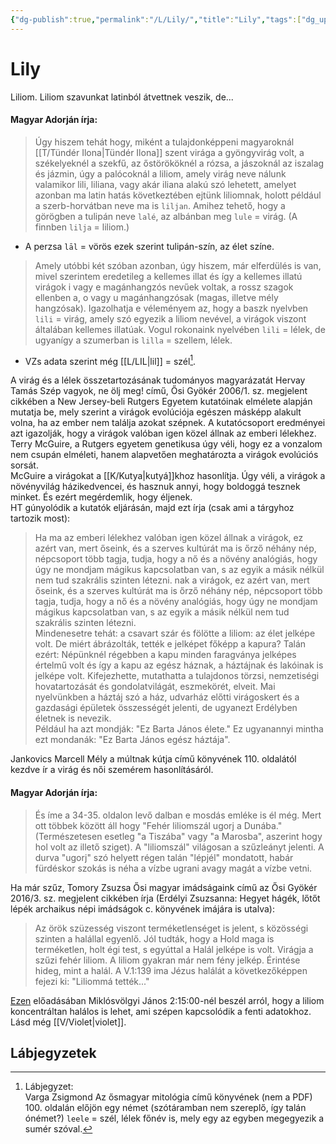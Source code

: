 ```yaml
---
{"dg-publish":true,"permalink":"/L/Lily/","title":"Lily","tags":["dg_uploaded"],"created":"2023-10-15T03:54","updated":"2023-10-15T03:54"}
---
```



# Lily

Liliom. Liliom szavunkat latinból átvettnek veszik, de...  

#### Magyar Adorján írja:

> Úgy hiszem tehát hogy, miként a tulajdonképpeni magyaroknál [[T/Tündér Ilona\|Tündér Ilona]] szent virága a gyöngyvirág volt, a székelyeknél a szekfű, az őstörököknél a rózsa, a jászoknál az iszalag és jázmin, úgy a palócoknál a liliom, amely virág neve nálunk valamikor lili, liliana, vagy akár iliana alakú szó lehetett, amelyet azonban ma latin hatás következtében ejtünk liliomnak, holott például a szerb-horvátban neve ma is `liljan`. Amihez tehető, hogy a görögben a tulipán neve `lalé`, az albánban meg `lule` = virág. (A finnben `lilja` = liliom.)  
- A perzsa `lāl` = vörös ezek szerint tulipán-szín, az élet színe.  

> Amely utóbbi két szóban azonban, úgy hiszem, már elferdülés is van, mivel szerintem eredetileg a kellemes illat és így a kellemes illatú virágok i vagy e magánhangzós nevűek voltak, a rossz szagok ellenben a, o vagy u magánhangzósak (magas, illetve mély hangzósak). Igazolhatja e véleményem az, hogy a baszk nyelvben `lili` = virág, amely szó egyezik a liliom nevével, a virágok viszont általában kellemes illatúak. Vogul rokonaink nyelvében `lili` = lélek, de ugyanígy a szumerban is `lilla` = szellem, lélek.  
- VZs adata szerint még [[L/LIL\|lil]] = szél[^1].  

A virág és a lélek összetartozásának tudományos magyarázatát Hervay Tamás Szép vagyok, ne ölj meg! című, Ősi Gyökér 2006/1. sz. megjelent cikkében a New Jersey-beli Rutgers Egyetem kutatóinak elmélete alapján mutatja be, mely szerint a virágok evolúciója egészen másképp alakult volna, ha az ember nem találja azokat szépnek. A kutatócsoport eredményei azt igazolják, hogy a virágok valóban igen közel állnak az emberi lélekhez. Terry McGuire, a Rutgers egyetem genetikusa úgy véli, hogy ez a vonzalom nem csupán elméleti, hanem alapvetően meghatározta a virágok evolúciós sorsát.  
McGuire a virágokat a [[K/Kutya\|kutyá]]khoz hasonlítja. Úgy véli, a virágok a növényvilág házikedvencei, és hasznuk annyi, hogy boldoggá tesznek minket. És ezért megérdemlik, hogy éljenek.  
HT gúnyolódik a kutatók eljárásán, majd ezt írja (csak ami a tárgyhoz tartozik most):  
> Ha ma az emberi lélekhez valóban igen közel állnak a virágok, ez azért van, mert őseink, és a szerves kultúrát ma is őrző néhány nép, népcsoport több tagja, tudja, hogy a nő és a növény analógiás, hogy úgy ne mondjam mágikus kapcsolatban van, s az egyik a másik nélkül nem tud szakrális szinten létezni. nak a virágok, ez azért van, mert őseink, és a szerves kultúrát ma is őrző néhány nép, népcsoport több tagja, tudja, hogy a nő és a növény analógiás, hogy úgy ne mondjam mágikus kapcsolatban van, s az egyik a másik nélkül nem tud szakrális szinten létezni.  
> Mindenesetre tehát: a csavart szár és fölötte a liliom: az élet jelképe volt. De miért ábrázolták, tették e jelképet főképp a kapura? Talán ezért: Népünknél régebben a kapu minden faragványa jelképes értelmű volt és így a kapu az egész háznak, a háztájnak és lakóinak is jelképe volt. Kifejezhette, mutathatta a tulajdonos törzsi, nemzetiségi hovatartozását és gondolatvilágát, eszmekörét, elveit. Mai nyelvünkben a háztáj szó a ház, udvarház előtti virágoskert és a gazdasági épületek összességét jelenti, de ugyanezt Erdélyben életnek is nevezik.  
> Például ha azt mondják: "Ez Barta János élete." Ez ugyanannyi mintha ezt mondanák: "Ez Barta János egész háztája".  

Jankovics Marcell Mély a múltnak kútja című könyvének 110. oldalától kezdve ír a virág és női szemérem hasonlításáról.  

#### Magyar Adorján írja:  

> És íme a 34-35. oldalon levő dalban e mosdás emléke is él még. Mert ott többek között áll hogy "Fehér liliomszál ugorj a Dunába." (Természetesen esetleg "a Tiszába" vagy "a Marosba", aszerint hogy hol volt az illető sziget). A "liliomszál" világosan a szűzleányt jelenti. A durva "ugorj" szó helyett régen talán "lépjél" mondatott, habár fürdéskor szokás is néha a vízbe ugrani avagy magát a vízbe vetni.  

Ha már szűz, Tomory Zsuzsa Ősi magyar imádságaink című az Ősi Gyökér 2016/3. sz. megjelent cikkében írja (Erdélyi Zsuzsanna: Hegyet hágék, lőtőt lépék archaikus népi imádságok c. könyvének imájára is utalva):  
> Az örök szüzesség viszont terméketlenséget is jelent, s közösségi szinten a halállal egyenlő. Jól tudták, hogy a Hold maga is terméketlen, holt égi test, s egyúttal a Halál jelképe is volt. Virágja a szűzi fehér liliom. A liliom gyakran már nem fény jelkép. Érintése hideg, mint a halál. A V.1:139 ima Jézus halálát a következőképpen fejezi ki: "Liliommá tették..."  

[Ezen](https://youtu.be/Hf0HIuMetKM) előadásában Miklósvölgyi János 2:15:00-nél beszél arról, hogy a liliom koncentráltan halálos is lehet, ami szépen kapcsolódik a fenti adatokhoz.  
Lásd még [[V/Violet\|violet]].  

## Lábjegyzetek

[^1]: Lábjegyzet:  
Varga Zsigmond Az ősmagyar mitológia című könyvének (nem a PDF) 100. oldalán előjön egy német (szótáramban nem szereplő, így talán ónémet?) `leele` = szél, lélek főnév is, mely egy az egyben megegyezik a sumér szóval.  